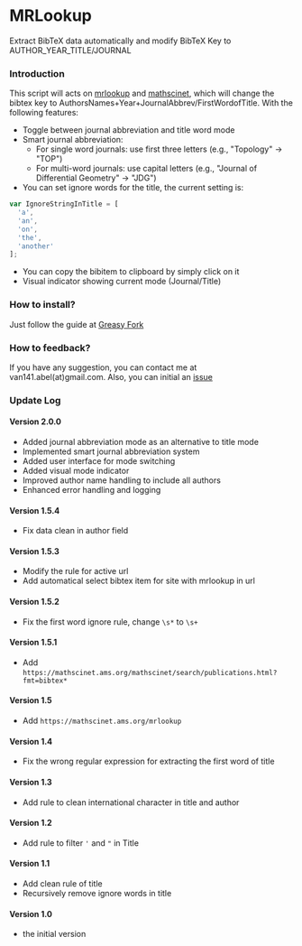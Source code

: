 # MRLookup
Extract BibTeX data automatically and modify BibTeX Key to AUTHOR_YEAR_TITLE/JOURNAL

### Introduction
This script will acts on [mrlookup](http://www.ams.org/mrlookup) and [mathscinet](http://www.ams.org/mathscinet), which will change the bibtex key to AuthorsNames+Year+JournalAbbrev/FirstWordofTitle. With the following features:

* Toggle between journal abbreviation and title word mode
* Smart journal abbreviation:
  - For single word journals: use first three letters (e.g., "Topology" -> "TOP")
  - For multi-word journals: use capital letters (e.g., "Journal of Differential Geometry" -> "JDG")
* You can set ignore words for the title, the current setting is:

```javascript
var IgnoreStringInTitle = [
  'a',
  'an',
  'on',
  'the',
  'another'
];
```

* You can copy the bibitem to clipboard by simply click on it
* Visual indicator showing current mode (Journal/Title)

### How to install?

Just follow the guide at [Greasy Fork](https://greasyfork.org/zh-CN)

### How to feedback?
If you have any suggestion, you can contact me at van141.abel(at)gmail.com. Also, you can initial an [issue](https://github.com/vanabel/mrlookup/issues)

### Update Log
#### Version 2.0.0

* Added journal abbreviation mode as an alternative to title mode
* Implemented smart journal abbreviation system
* Added user interface for mode switching
* Added visual mode indicator
* Improved author name handling to include all authors
* Enhanced error handling and logging

#### Version 1.5.4

* Fix data clean in author field

#### Version 1.5.3

* Modify the rule for active url
* Add automatical select bibtex item for site with mrlookup in url

#### Version 1.5.2

* Fix the first word ignore rule, change `\s*` to `\s+`

#### Version 1.5.1

* Add `https://mathscinet.ams.org/mathscinet/search/publications.html?fmt=bibtex*`

#### Version 1.5

* Add `https://mathscinet.ams.org/mrlookup`

#### Version 1.4

* Fix the wrong regular expression for extracting the first word of title

#### Version 1.3

* Add rule to clean international character in title and author

#### Version 1.2

* Add rule to filter `'` and `"` in Title

#### Version 1.1

* Add clean rule of title
* Recursively remove ignore words in title

#### Version 1.0

* the initial version
